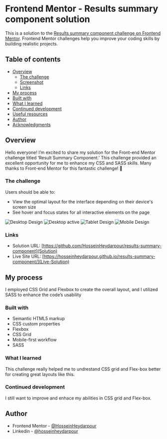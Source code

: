 # Frontend Mentor - Results summary component solution

This is a solution to the [Results summary component challenge on Frontend Mentor](https://www.frontendmentor.io/challenges/results-summary-component-CE_K6s0maV). Frontend Mentor challenges help you improve your coding skills by building realistic projects. 

## Table of contents

- [Overview](#overview)
  - [The challenge](#the-challenge)
  - [Screenshot](#screenshot)
  - [Links](#links)
- [My process](#my-process)
- [Built with](#built-with)
- [What I learned](#what-i-learned)
- [Continued development](#continued-development)
- [Useful resources](#useful-resources)
- [Author](#author)
- [Acknowledgments](#acknowledgments)


## Overview 
Hello everyone! I’m excited to share my solution for the Front-end Mentor challenge titled ‘Result Summary Component.’ This challenge provided an excellent opportunity for me to enhance my CSS and SASS skills. Many thanks to Front-end Mentor for this fantastic challenge! 🚀

### The challenge

Users should be able to:
- View the optimal layout for the interface depending on their device's screen size
- See hover and focus states for all interactive elements on the page

![Desktop Design](screenshots/desktop.jpg)
![Desktop active](screenshots/desktop-active.jpg)
![Tablet Design](screenshots/tablet.jpg)
![Mobile Design](screenshots/mobile.jpg)



### Links

- Solution URL: [https://github.com/HosseinHeydarpour/results-summary-component](Solution)
- Live Site URL: [https://hosseinheydarpour.github.io/results-summary-component/](Live-Solution)


## My process
I employed CSS Grid and Flexbox to create the overall layout, and I utilized SASS to enhance the code’s usability

### Built with
- Semantic HTML5 markup
- CSS custom properties
- Flexbox
- CSS Grid
- Mobile-first workflow
- SASS

### What I learned
This challenge really helped me to undrestand CSS grid and Flex-box better for creating great layouts like this.

### Continued development
I still want to improve and enhace my abilities in CSS grid and Flex-box.

## Author
- Frontend Mentor - [@HosseinHeydarpour](https://www.frontendmentor.io/profile/HosseinHeydarpour)
- Linkedin - [@hosseinheydarpour](www.linkedin.com/in/hosseinheydarpour)

